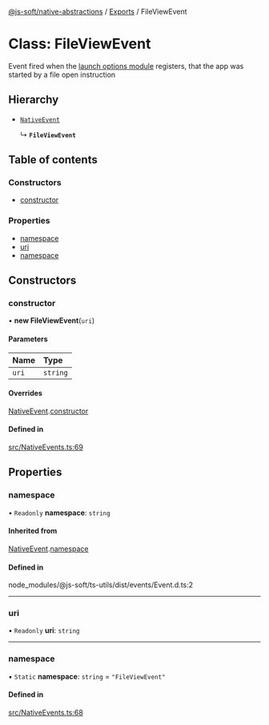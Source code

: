[@js-soft/native-abstractions](../README.md) / [Exports](../modules.md) / FileViewEvent

# Class: FileViewEvent

Event fired when the [launch options module](./INativeLaunchOptions.md) registers, that the app was started by a file open instruction

## Hierarchy

-   [`NativeEvent`](NativeEvent.md)

    ↳ **`FileViewEvent`**

## Table of contents

### Constructors

-   [constructor](FileViewEvent.md#constructor)

### Properties

-   [namespace](FileViewEvent.md#namespace)
-   [uri](FileViewEvent.md#uri)
-   [namespace](FileViewEvent.md#namespace)

## Constructors

### constructor

• **new FileViewEvent**(`uri`)

#### Parameters

| Name  | Type     |
| :---- | :------- |
| `uri` | `string` |

#### Overrides

[NativeEvent](NativeEvent.md).[constructor](NativeEvent.md#constructor)

#### Defined in

[src/NativeEvents.ts:69](https://github.com/js-soft/ts-native-access/blob/2235f5c/packages/abstractions/src/NativeEvents.ts#L69)

## Properties

### namespace

• `Readonly` **namespace**: `string`

#### Inherited from

[NativeEvent](NativeEvent.md).[namespace](NativeEvent.md#namespace)

#### Defined in

node_modules/@js-soft/ts-utils/dist/events/Event.d.ts:2

---

### uri

• `Readonly` **uri**: `string`

---

### namespace

▪ `Static` **namespace**: `string` = `"FileViewEvent"`

#### Defined in

[src/NativeEvents.ts:68](https://github.com/js-soft/ts-native-access/blob/2235f5c/packages/abstractions/src/NativeEvents.ts#L68)
